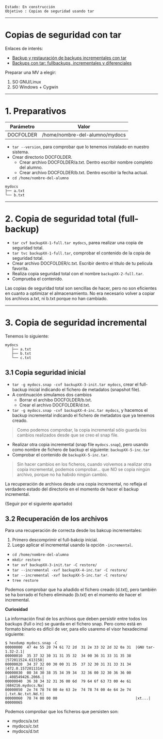 
```
Estado: En construcción
Objetivo : Copias de seguridad usando tar
```

---

# Copias de seguridad con tar

Enlaces de interés:
* [Backup y restauración de backups incrementales con tar](http://systemadmin.es/2015/04/backup-y-restauracion-de-backups-incrementales-con-tar)
* [Backups con tar: fullbackups, incrementales y diferenciales](https://nebul4ck.wordpress.com/2015/03/20/backups-con-tar-full-backups-e-incrementales/)

Preparar una MV a elegir:
1. SO GNU/Linux
2. SO Windows + Cygwin

---
# 1. Preparativos

| Parámetro  | Valor                          |
| ---------- | ------------------------------ |
| DOCFOLDER  | /home/nombre-del-alumno/mydocs |

* `tar --version`, para comprobar que lo tenemos instalado en nuestro sistema.
* Crear directorio DOCFOLDER.
    * Crear archivo DOCFOLDER/a.txt. Dentro escribir nombre completo del alumno.
    * Crear archivo DOCFOLDER/b.txt. Dentro escribir la fecha actual.
* `cd /home/nombre-del-alumno`

```
mydocs
├── a.txt
└── b.txt
```

---

# 2. Copia de seguridad total (full-backup)

* `tar cvf backupXX-1-full.tar mydocs`, parea realizar una copia de seguridad total.
* `tar tvc backupXX-1-full.tar`, comprobar el contenido de la copia de seguridad total.
* Crear archivo DOCFOLDER/c.txt. Escribir dentro el título de tu película favorita.
* Realiza copia seguridad total con el nombre `backupXX-2-full.tar`.
* Comprueba el contenido.

Las copias de seguridad total son sencillas de hacer, pero no son eficientes en cuanto a optimizar el almacenamiento. No era necesario volver a copiar los archivos a.txt, ni b.txt porque no han cambiado.

---
# 3. Copia de seguridad incremental

Tenemos lo siguiente:
```
mydocs
   ├── a.txt
   ├── b.txt
   └── c.txt
```

## 3.1 Copia seguridad inicial

* `tar -g mydocs.snap -cvf backupXX-3-init.tar mydocs`, crear el full-backup inicial indicando el fichero de metadatos (snapshot file).
* A continuación simulamos dos cambios
    * Borrar el archibo DOCFOLDER/b.txt.
    * Crear el archivo DOCFOLDER/d.txt.
* `tar -g mydocs.snap -cvf backupXX-4-inc.tar mydocs`, y hacemos el backup incremental indicando el fichero de metadatos que ya tenemos creado.

> Como podemos comprobar, la copia incremental sólo guarda los cambios realizados desde que se creo el snap file.

* Realizar otra copia incremental (snap file `mydocs.snap`), pero usando como nombre de fichero de backup el siguiente: `backupXX-5-inc.tar`
* Comprobar el contenido de `backupXX-5-inc.tar`.

> Sin hacer cambios en los ficheros, cuando volvemos a realizar otra copia incremental, podemos comprobar... que NO se copia ningún archivo, porque no ha habido ningún cambio.

La recuperación de archivos desde una copia incremental, no refleja el verdadero estado del directorio en el momento de hacer el backup incremental.

(Seguir por el siguiente apartado)

## 3.2 Recuperación de los archivos

Para una recuperación de correcta desde los bakcup incrementales:
1. Primero descomprimir el full-bakcip inicial.
2. Luego aplicar el incremental usando la opción `-incremental`.

* `cd /home/nombre-del-alumno`
* `mkdir restore`
* `tar xvf backupXX-3-init.tar -C restore/`
* `tar --incremental -xvf backupXX-4-inc.tar -C restore/`
* `tar --incremental -xvf backupXX-5-inc.tar -C restore/`
* `tree restore`

Podemos comprobar que ha añadido el fichero creado (d.txt), pero también se ha borrado el fichero eliminado (b.txt) en el momento de hacer el incremental.

**Curiosidad**

La información final de los archivos que deben persistir entre todos los backups (full o inc) se guarda en el fichero snap. Pero como está en formato binario es difícil de ver, para ello usaremo el visor hexadecimal siguiente:

```
$ hexdump mydocs.snap -C
00000000  47 4e 55 20 74 61 72 2d  31 2e 33 32 2d 32 0a 31  |GNU tar-1.32-2.1|
00000010  35 37 32 30 31 31 35 32  34 00 36 31 33 31 35 38  |572011524.613158|
00000020  34 37 32 00 30 00 31 35  37 32 30 31 31 33 31 34  |472.0.1572011314|
00000030  00 34 30 38 35 34 39 34  32 36 00 32 30 36 36 00  |.408549426.2066.|
00000040  36 38 34 32 31 36 00 6d  79 64 6f 63 73 00 4e 61  |684216.mydocs.Na|
00000050  2e 74 78 74 00 4e 63 2e  74 78 74 00 4e 64 2e 74  |.txt.Nc.txt.Nd.t|
00000060  78 74 00 00 00                                    |xt...|
00000065
```

Podemos comprobar que los ficheros que persisten son:
* mydocs/a.txt
* mydocs/c.txt
* mydocs/d.txt

